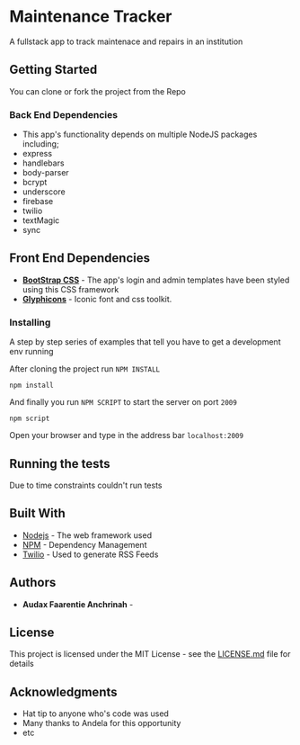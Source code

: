 # Maintenance Tracker

A fullstack app to track maintenace and repairs in an institution

## Getting Started

You can clone or fork the project from the Repo

### Back End Dependencies

*  This app's functionality depends on multiple NodeJS packages including;
  * express
  * handlebars
  * body-parser
  * bcrypt
  * underscore
  * firebase
  * twilio
  * textMagic
  * sync


## Front End Dependencies
*  **[BootStrap CSS](http://getbootstrap.com/)** - The app's login and admin templates have been styled using this CSS framework
*  **[Glyphicons](https://glyphicons.com/)** - Iconic font and css toolkit.

### Installing

A step by step series of examples that tell you have to get a development env running

After cloning the project run `NPM INSTALL`

```
npm install
```

And finally you run `NPM SCRIPT` to start the server on port `2009`

```
npm script
```

Open your browser and type in the address bar `localhost:2009`

## Running the tests

Due to time constraints couldn't run tests


## Built With

* [Nodejs](#) - The web framework used
* [NPM](#) - Dependency Management
* [Twilio](#) - Used to generate RSS Feeds



## Authors

* **Audax Faarentie Anchrinah** -

## License

This project is licensed under the MIT License - see the [LICENSE.md](LICENSE.md) file for details

## Acknowledgments

* Hat tip to anyone who's code was used
* Many thanks to Andela for this opportunity
* etc
